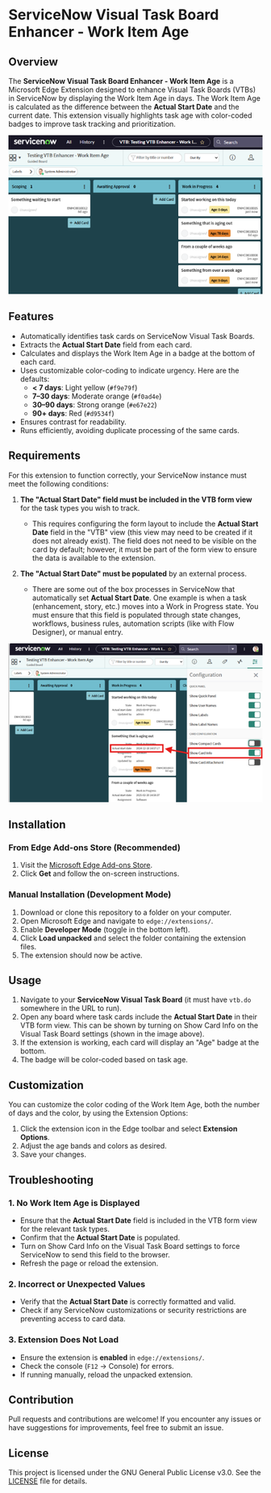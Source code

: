 # ServiceNow Visual Task Board Enhancer - Work Item Age

## Overview

The **ServiceNow Visual Task Board Enhancer - Work Item Age** is a Microsoft Edge Extension designed to enhance Visual Task Boards (VTBs) in ServiceNow by displaying the Work Item Age in days. The Work Item Age is calculated as the difference between the **Actual Start Date** and the current date. This extension visually highlights task age with color-coded badges to improve task tracking and prioritization.

![What the badges look like in a ServiceNow Visual Task Board](images/screenshot1.png)

## Features

- Automatically identifies task cards on ServiceNow Visual Task Boards.
- Extracts the **Actual Start Date** field from each card.
- Calculates and displays the Work Item Age in a badge at the bottom of each card.
- Uses customizable color-coding to indicate urgency. Here are the defaults:
  - **< 7 days**: Light yellow (`#f9e79f`)
  - **7–30 days**: Moderate orange (`#f0ad4e`)
  - **30–90 days**: Strong orange (`#e67e22`)
  - **90+ days**: Red (`#d9534f`)
- Ensures contrast for readability.
- Runs efficiently, avoiding duplicate processing of the same cards.

## Requirements

For this extension to function correctly, your ServiceNow instance must meet the following conditions:

1. **The "Actual Start Date" field must be included in the VTB form view** for the task types you wish to track.
   - This requires configuring the form layout to include the **Actual Start Date** field in the "VTB" view (this view may need to be created if it does not already exist). The field does not need to be visible on the card by default; however, it must be part of the form view to ensure the data is available to the extension. 

2. **The "Actual Start Date" must be populated** by an external process.
   - There are some out of the box processes in ServiceNow that automatically set **Actual Start Date**. One example is when a task (enhancement, story, etc.) moves into a Work in Progress state. You must ensure that this field is populated through state changes, workflows, business rules, automation scripts (like with Flow Designer), or manual entry.

![Highlighting the requirements of having Actual start date on the VTB view of the task.](images/screenshot2.png)

## Installation

### From Edge Add-ons Store (Recommended)
1. Visit the [Microsoft Edge Add-ons Store](https://microsoftedge.microsoft.com/addons/detail/servicenow-visual-task-bo/jmhhlihdkbdeemfdmehanpkbfkkahpdd).
2. Click **Get** and follow the on-screen instructions.

### Manual Installation (Development Mode)
1. Download or clone this repository to a folder on your computer.
2. Open Microsoft Edge and navigate to `edge://extensions/`.
3. Enable **Developer Mode** (toggle in the bottom left).
4. Click **Load unpacked** and select the folder containing the extension files.
5. The extension should now be active.

## Usage

1. Navigate to your **ServiceNow Visual Task Board** (it must have `vtb.do` somewhere in the URL to run).
2. Open any board where task cards include the **Actual Start Date** in their VTB form view. This can be shown by turning on Show Card Info on the Visual Task Board settings (shown in the image above).
3. If the extension is working, each card will display an "Age" badge at the bottom.
4. The badge will be color-coded based on task age.

## Customization

You can customize the color coding of the Work Item Age, both the number of days and the color, by using the Extension Options:

1. Click the extension icon in the Edge toolbar and select **Extension Options**.
2. Adjust the age bands and colors as desired.
3. Save your changes.

## Troubleshooting

### 1. No Work Item Age is Displayed
- Ensure that the **Actual Start Date** field is included in the VTB form view for the relevant task types.
- Confirm that the **Actual Start Date** is populated.
- Turn on Show Card Info on the Visual Task Board settings to force ServiceNow to send this field to the browser.
- Refresh the page or reload the extension.

### 2. Incorrect or Unexpected Values
- Verify that the **Actual Start Date** is correctly formatted and valid.
- Check if any ServiceNow customizations or security restrictions are preventing access to card data.

### 3. Extension Does Not Load
- Ensure the extension is **enabled** in `edge://extensions/`.
- Check the console (`F12` → Console) for errors.
- If running manually, reload the unpacked extension.

## Contribution

Pull requests and contributions are welcome! If you encounter any issues or have suggestions for improvements, feel free to submit an issue.

## License

This project is licensed under the GNU General Public License v3.0. See the [LICENSE](LICENSE) file for details.
